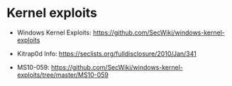 # Kernel exploits

* Windows Kernel Exploits: https://github.com/SecWiki/windows-kernel-exploits

* Kitrap0d Info: https://seclists.org/fulldisclosure/2010/Jan/341

* MS10-059: https://github.com/SecWiki/windows-kernel-exploits/tree/master/MS10-059
